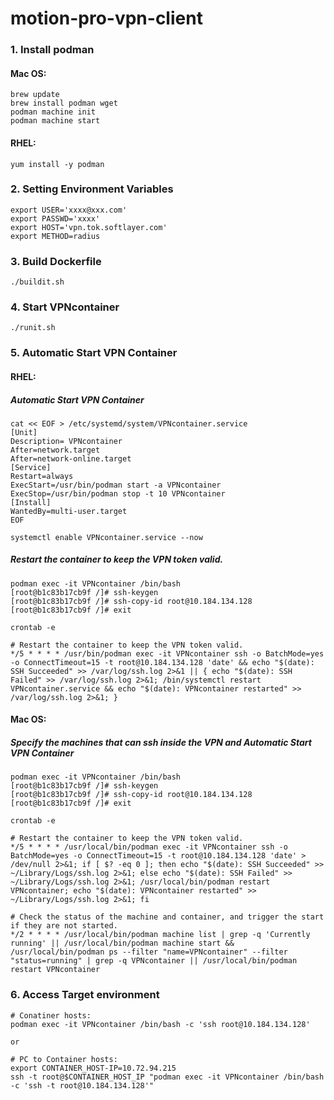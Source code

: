 # motion-pro-vpn-client

### 1. Install podman

#### Mac OS:
~~~
brew update
brew install podman wget
podman machine init
podman machine start
~~~

#### RHEL:
~~~
yum install -y podman
~~~

### 2. Setting Environment Variables

~~~
export USER='xxxx@xxx.com'
export PASSWD='xxxx'
export HOST='vpn.tok.softlayer.com'
export METHOD=radius
~~~

### 3. Build Dockerfile

~~~
./buildit.sh
~~~

### 4. Start VPNcontainer

~~~
./runit.sh 
~~~


### 5. Automatic Start VPN Container

#### RHEL:

##### Automatic Start VPN Container
~~~
cat << EOF > /etc/systemd/system/VPNcontainer.service
[Unit]
Description= VPNcontainer
After=network.target
After=network-online.target
[Service]
Restart=always
ExecStart=/usr/bin/podman start -a VPNcontainer
ExecStop=/usr/bin/podman stop -t 10 VPNcontainer
[Install]
WantedBy=multi-user.target
EOF
~~~
~~~
systemctl enable VPNcontainer.service --now
~~~

##### Restart the container to keep the VPN token valid.
~~~
podman exec -it VPNcontainer /bin/bash
[root@b1c83b17cb9f /]# ssh-keygen
[root@b1c83b17cb9f /]# ssh-copy-id root@10.184.134.128
[root@b1c83b17cb9f /]# exit
~~~

~~~
crontab -e
~~~
~~~
# Restart the container to keep the VPN token valid.
*/5 * * * * /usr/bin/podman exec -it VPNcontainer ssh -o BatchMode=yes -o ConnectTimeout=15 -t root@10.184.134.128 'date' && echo "$(date): SSH Succeeded" >> /var/log/ssh.log 2>&1 || { echo "$(date): SSH Failed" >> /var/log/ssh.log 2>&1; /bin/systemctl restart VPNcontainer.service && echo "$(date): VPNcontainer restarted" >> /var/log/ssh.log 2>&1; }
~~~

#### Mac OS:

##### Specify the machines that can ssh inside the VPN and Automatic Start VPN Container
~~~
podman exec -it VPNcontainer /bin/bash
[root@b1c83b17cb9f /]# ssh-keygen
[root@b1c83b17cb9f /]# ssh-copy-id root@10.184.134.128
[root@b1c83b17cb9f /]# exit
~~~
~~~
crontab -e
~~~
~~~
# Restart the container to keep the VPN token valid.
*/5 * * * * /usr/local/bin/podman exec -it VPNcontainer ssh -o BatchMode=yes -o ConnectTimeout=15 -t root@10.184.134.128 'date' > /dev/null 2>&1; if [ $? -eq 0 ]; then echo "$(date): SSH Succeeded" >> ~/Library/Logs/ssh.log 2>&1; else echo "$(date): SSH Failed" >> ~/Library/Logs/ssh.log 2>&1; /usr/local/bin/podman restart VPNcontainer; echo "$(date): VPNcontainer restarted" >> ~/Library/Logs/ssh.log 2>&1; fi

# Check the status of the machine and container, and trigger the start if they are not started.
*/2 * * * * /usr/local/bin/podman machine list | grep -q 'Currently running' || /usr/local/bin/podman machine start && /usr/local/bin/podman ps --filter "name=VPNcontainer" --filter "status=running" | grep -q VPNcontainer || /usr/local/bin/podman restart VPNcontainer
~~~


### 6. Access Target environment
~~~
# Conatiner hosts:
podman exec -it VPNcontainer /bin/bash -c 'ssh root@10.184.134.128'

or

# PC to Container hosts:
export CONTAINER_HOST-IP=10.72.94.215
ssh -t root@$CONTAINER_HOST_IP "podman exec -it VPNcontainer /bin/bash -c 'ssh -t root@10.184.134.128'"
~~~
